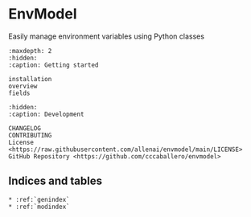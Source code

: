 # **EnvModel**

Easily manage environment variables using Python classes



```{toctree}
:maxdepth: 2
:hidden:
:caption: Getting started

installation
overview
fields
```

```{toctree}
:hidden:
:caption: Development

CHANGELOG
CONTRIBUTING
License <https://raw.githubusercontent.com/allenai/envmodel/main/LICENSE>
GitHub Repository <https://github.com/cccaballero/envmodel>
```

## Indices and tables

```{eval-rst}
* :ref:`genindex`
* :ref:`modindex`
```
